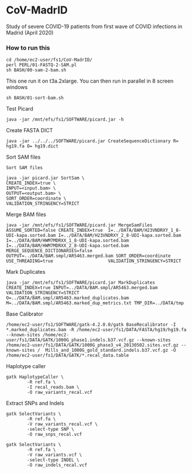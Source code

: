 # CoV-MadrID
Study of severe COVID-19 patients from first wave of COVID infections in Madrid (April 2020)

### How to run this
```
cd /home/ec2-user/fs1/CoV-MadrID/
perl PERL/01-FASTQ-2-SAM.pl
sh BASH/00-sam-2-bam.sh
```
This one run it on t3a.2xlarge. You can then run in parallel in 8 screen windows
```
sh BASH/01-sort-bam.sh
```
Test Picard
```
java -jar /mnt/efs/fs1/SOFTWARE/picard.jar -h
```
Create FASTA DICT
```
java -jar ../../../SOFTWARE/picard.jar CreateSequenceDictionary R= hg19.fa O= hg19.dict
```
Sort SAM files
```
Sort SAM files

java -jar picard.jar SortSam \
CREATE_INDEX=true \
INPUT=<input.bam> \
OUTPUT=<output.bam> \
SORT_ORDER=coordinate \
VALIDATION_STRINGENCY=STRICT
```
Merge BAM files
```
java -jar /mnt/efs/fs1/SOFTWARE/picard.jar MergeSamFiles ASSUME_SORTED=false CREATE_INDEX=true  I=../DATA/BAM/H23VNDRXY_1_8-UDI-kapa.sorted.bam I=../DATA/BAM/H23VNDRXY_2_8-UDI-kapa.sorted.bam I=../DATA/BAM/HWM7MDRXX_1_8-UDI-kapa.sorted.bam I=../DATA/BAM/HWM7MDRXX_2_8-UDI-kapa.sorted.bam MERGE_SEQUENCE_DICTIONARIES=false OUTPUT=../DATA/BAM.smpl/AR5463.merged.bam SORT_ORDER=coordinate USE_THREADING=true                     VALIDATION_STRINGENCY=STRICT
```
Mark Duplicates
```
java -jar /mnt/efs/fs1/SOFTWARE/picard.jar MarkDuplicates CREATE_INDEX=true INPUT=../DATA/BAM.smpl/AR5463.merged.bam VALIDATION_STRINGENCY=STRICT O=../DATA/BAM.smpl/AR5463.marked_duplicates.bam M=../DATA/BAM.smpl/AR5463.marked_dup_metrics.txt TMP_DIR=../DATA/tmp
```
Base Calibrator
```
/home/ec2-user/fs1/SOFTWARE/gatk-4.2.0.0/gatk BaseRecalibrator -I *.marked_duplicates.bam -R /home/ec2-user/fs1/DATA/FASTA/hg19/hg19.fa --known-sites /home/ec2-user/fs1/DATA/GATK/1000G_phase1.indels.b37.vcf.gz --known-sites /home/ec2-user/fs1/DATA/GATK/1000G_phase3_v4_20130502.sites.vcf.gz --known-sites /  Mills_and_1000G_gold_standard.indels.b37.vcf.gz -O /home/ec2-user/fs1/DATA/GATK/*.recal_data.table
```
Haplotype caller
```
gatk HaplotypeCaller \
        -R ref.fa \
        -I recal_reads.bam \
        -O raw_variants_recal.vcf
```
Extract SNPs and Indels
```
gatk SelectVariants \
        -R ref.fa \ 
        -V raw_variants_recal.vcf \
        -select-type SNP \
        -O raw_snps_recal.vcf

gatk SelectVariants \
        -R ref.fa \ 
        -V raw_variants.vcf \
        -select-type INDEL \
        -O raw_indels_recal.vcf
```

